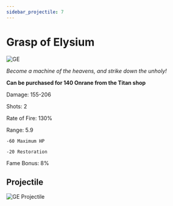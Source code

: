 ```yaml
---
sidebar_projectile: 7
---
```


# Grasp of Elysium

![GE](https://vwiki.valorserver.com/api/item/picture/grasp%20of%20elysium)

<i>Become a machine of the heavens, and strike down the unholy!</i>

**Can be purchased for 140 Onrane from the Titan shop**

Damage: 155-206

Shots: 2

Rate of Fire: 130%

Range: 5.9

    -60 Maximum HP
    
    -20 Restoration
    
Fame Bonus: 8%

## Projectile

![GE Projectile](https://cdn.discordapp.com/attachments/953134990428868629/981721176818737192/elysium.gif)
